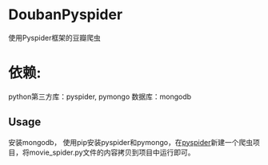 # DoubanPyspider
使用Pyspider框架的豆瓣爬虫

# 依赖:
python第三方库：pyspider, pymongo
数据库：mongodb

## Usage
安装mongodb， 使用pip安装pyspider和pymongo，在[pyspider](https://github.com/binux/pyspider)新建一个爬虫项目，将movie_spider.py文件的内容拷贝到项目中运行即可。
